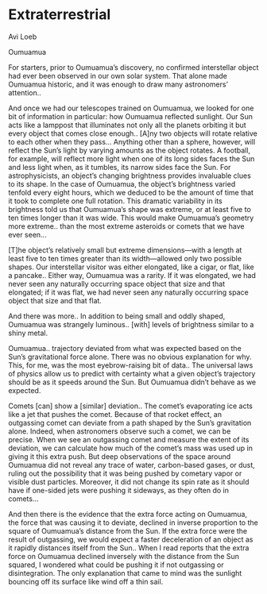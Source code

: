 # Extraterrestrial

Avi Loeb

Oumuamua

For starters, prior to Oumuamua’s discovery, no confirmed interstellar
object had ever been observed in our own solar system. That alone made
Oumuamua historic, and it was enough to draw many astronomers’
attention..

And once we had our telescopes trained on Oumuamua, we looked for one
bit of information in particular: how Oumuamua reflected sunlight.
Our Sun acts like a lamppost that illuminates not only all the planets
orbiting it but every object that comes close enough.. [A]ny two
objects will rotate relative to each other when they pass... Anything
other than a sphere, however, will reflect the Sun’s light by varying
amounts as the object rotates. A football, for example, will reflect
more light when one of its long sides faces the Sun and less light
when, as it tumbles, its narrow sides face the Sun.  For
astrophysicists, an object’s changing brightness provides invaluable
clues to its shape. In the case of Oumuamua, the object’s brightness
varied tenfold every eight hours, which we deduced to be the amount of
time that it took to complete one full rotation. This dramatic
variability in its brightness told us that Oumuamua’s shape was
extreme, or at least five to ten times longer than it was wide.  This
would make Oumuamua’s geometry more extreme.. than the most extreme
asteroids or comets that we have ever seen...

[T]he object’s relatively small but extreme dimensions—with a length
at least five to ten times greater than its width—allowed only two
possible shapes. Our interstellar visitor was either elongated, like a
cigar, or flat, like a pancake.. Either way, Oumuamua was a
rarity. If it was elongated, we had never seen any naturally occurring
space object that size and that elongated; if it was flat, we had
never seen any naturally occurring space object that size and that
flat.

And there was more.. In addition to being small and oddly shaped,
Oumuamua was strangely luminous.. [with] levels of brightness similar
to a shiny metal.

Oumuamua.. trajectory deviated from what was expected based on the
Sun’s gravitational force alone. There was no obvious explanation for
why. This, for me, was the most eyebrow-raising bit of data..  The
universal laws of physics allow us to predict with certainty what a
given object’s trajectory should be as it speeds around the Sun. But
Oumuamua didn’t behave as we expected.

Comets [can] show a [similar] deviation.. The comet’s evaporating ice
acts like a jet that pushes the comet. Because of that rocket effect,
an outgassing comet can deviate from a path shaped by the Sun’s
gravitation alone. Indeed, when astronomers observe such a comet, we
can be precise. When we see an outgassing comet and measure the extent
of its deviation, we can calculate how much of the comet’s mass was
used up in giving it this extra push. But deep observations of the
space around Oumuamua did not reveal any trace of water, carbon-based
gases, or dust, ruling out the possibility that it was being pushed by
cometary vapor or visible dust particles. Moreover, it did not change
its spin rate as it should have if one-sided jets were pushing it
sideways, as they often do in comets...

And then there is the evidence that the extra force acting on
Oumuamua, the force that was causing it to deviate, declined in
inverse proportion to the square of Oumuamua’s distance from the
Sun. If the extra force were the result of outgassing, we would expect
a faster deceleration of an object as it rapidly distances itself from
the Sun.. When I read reports that the extra force on Oumuamua
declined inversely with the distance from the Sun squared, I wondered
what could be pushing it if not outgassing or disintegration. The only
explanation that came to mind was the sunlight bouncing off its
surface like wind off a thin sail.

